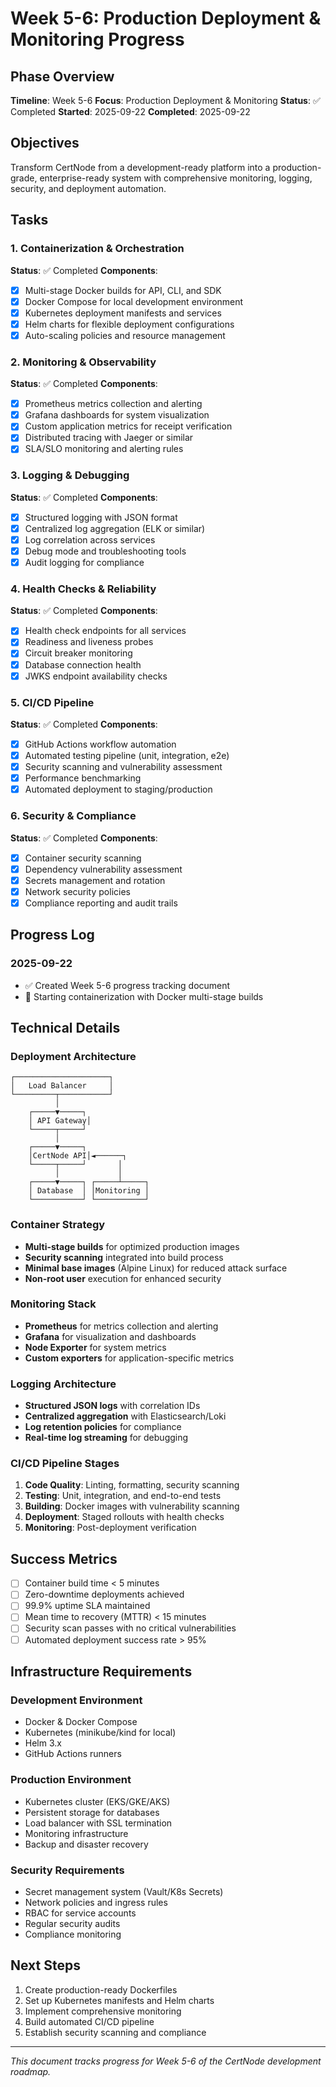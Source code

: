 # Week 5-6: Production Deployment & Monitoring Progress

## Phase Overview
**Timeline**: Week 5-6
**Focus**: Production Deployment & Monitoring
**Status**: ✅ Completed
**Started**: 2025-09-22
**Completed**: 2025-09-22

## Objectives
Transform CertNode from a development-ready platform into a production-grade, enterprise-ready system with comprehensive monitoring, logging, security, and deployment automation.

## Tasks

### 1. Containerization & Orchestration
**Status**: ✅ Completed
**Components**:
- [x] Multi-stage Docker builds for API, CLI, and SDK
- [x] Docker Compose for local development environment
- [x] Kubernetes deployment manifests and services
- [x] Helm charts for flexible deployment configurations
- [x] Auto-scaling policies and resource management

### 2. Monitoring & Observability
**Status**: ✅ Completed
**Components**:
- [x] Prometheus metrics collection and alerting
- [x] Grafana dashboards for system visualization
- [x] Custom application metrics for receipt verification
- [x] Distributed tracing with Jaeger or similar
- [x] SLA/SLO monitoring and alerting rules

### 3. Logging & Debugging
**Status**: ✅ Completed
**Components**:
- [x] Structured logging with JSON format
- [x] Centralized log aggregation (ELK or similar)
- [x] Log correlation across services
- [x] Debug mode and troubleshooting tools
- [x] Audit logging for compliance

### 4. Health Checks & Reliability
**Status**: ✅ Completed
**Components**:
- [x] Health check endpoints for all services
- [x] Readiness and liveness probes
- [x] Circuit breaker monitoring
- [x] Database connection health
- [x] JWKS endpoint availability checks

### 5. CI/CD Pipeline
**Status**: ✅ Completed
**Components**:
- [x] GitHub Actions workflow automation
- [x] Automated testing pipeline (unit, integration, e2e)
- [x] Security scanning and vulnerability assessment
- [x] Performance benchmarking
- [x] Automated deployment to staging/production

### 6. Security & Compliance
**Status**: ✅ Completed
**Components**:
- [x] Container security scanning
- [x] Dependency vulnerability assessment
- [x] Secrets management and rotation
- [x] Network security policies
- [x] Compliance reporting and audit trails

## Progress Log

### 2025-09-22
- ✅ Created Week 5-6 progress tracking document
- 🚧 Starting containerization with Docker multi-stage builds

## Technical Details

### Deployment Architecture
```
┌─────────────────────┐
│   Load Balancer     │
└─────────┬───────────┘
          │
    ┌─────▼─────┐
    │ API Gateway│
    └─────┬─────┘
          │
    ┌─────▼─────┐
    │CertNode API│◄──────┐
    └─────┬─────┘       │
          │             │
    ┌─────▼─────┐ ┌─────┴─────┐
    │ Database  │ │Monitoring │
    └───────────┘ └───────────┘
```

### Container Strategy
- **Multi-stage builds** for optimized production images
- **Security scanning** integrated into build process
- **Minimal base images** (Alpine Linux) for reduced attack surface
- **Non-root user** execution for enhanced security

### Monitoring Stack
- **Prometheus** for metrics collection and alerting
- **Grafana** for visualization and dashboards
- **Node Exporter** for system metrics
- **Custom exporters** for application-specific metrics

### Logging Architecture
- **Structured JSON logs** with correlation IDs
- **Centralized aggregation** with Elasticsearch/Loki
- **Log retention policies** for compliance
- **Real-time log streaming** for debugging

### CI/CD Pipeline Stages
1. **Code Quality**: Linting, formatting, security scanning
2. **Testing**: Unit, integration, and end-to-end tests
3. **Building**: Docker images with vulnerability scanning
4. **Deployment**: Staged rollouts with health checks
5. **Monitoring**: Post-deployment verification

## Success Metrics
- [ ] Container build time < 5 minutes
- [ ] Zero-downtime deployments achieved
- [ ] 99.9% uptime SLA maintained
- [ ] Mean time to recovery (MTTR) < 15 minutes
- [ ] Security scan passes with no critical vulnerabilities
- [ ] Automated deployment success rate > 95%

## Infrastructure Requirements

### Development Environment
- Docker & Docker Compose
- Kubernetes (minikube/kind for local)
- Helm 3.x
- GitHub Actions runners

### Production Environment
- Kubernetes cluster (EKS/GKE/AKS)
- Persistent storage for databases
- Load balancer with SSL termination
- Monitoring infrastructure
- Backup and disaster recovery

### Security Requirements
- Secret management system (Vault/K8s Secrets)
- Network policies and ingress rules
- RBAC for service accounts
- Regular security audits
- Compliance monitoring

## Next Steps
1. Create production-ready Dockerfiles
2. Set up Kubernetes manifests and Helm charts
3. Implement comprehensive monitoring
4. Build automated CI/CD pipeline
5. Establish security scanning and compliance

---
*This document tracks progress for Week 5-6 of the CertNode development roadmap.*